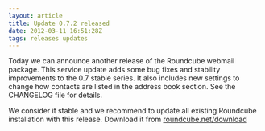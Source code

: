 ```yaml
---
layout: article
title: Update 0.7.2 released
date: 2012-03-11 16:51:28Z
tags: releases updates
---
```

Today we can announce another release of the Roundcube webmail package. This service update adds some bug fixes and stability improvements to the 0.7 stable series. It also includes new settings to change how contacts are listed in the address book section. See the CHANGELOG file for details.

We consider it stable and we recommend to update all existing Roundcube installation with this release. Download it from [roundcube.net/download](https://roundcube.net/download)


